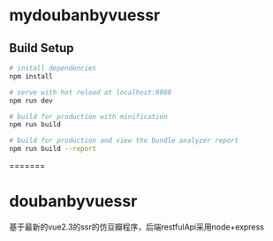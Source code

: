 # mydoubanbyvuessr


## Build Setup

``` bash
# install dependencies
npm install

# serve with hot reload at localhost:8080
npm run dev

# build for production with minification
npm run build

# build for production and view the bundle analyzer report
npm run build --report
```
=======
# doubanbyvuessr
基于最新的vue2.3的ssr的仿豆瓣程序，后端restfulApi采用node+express
